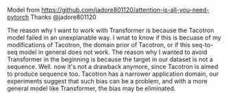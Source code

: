 Model from https://github.com/jadore801120/attention-is-all-you-need-pytorch
Thanks @jadore801120 

The reason why I want to work with Transformer is because the Tacotron model failed
in an unexplanable way. I wnat to know if this is becuase of my modifications of Tacotron,
the domain prior of Tacotron, or if this seq-to-seq model in general does not work.
The reason why I wanted to avoid Transformer in the beginning is because the target
in our dataset is not a sequence. Well. now it's not a drawback anymore, since
Tacotron is aimed to produce sequence too. Tacotron has a narrower application domain,
our experiments suggest that such bias can be a problem, and with a more general model
like Transformer, the bias may be eliminated.